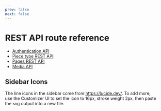 ```yaml
---
prev: false
next: false
---
```

# REST API route reference

- [Authentication API](authentication.md)
- [Piece type REST API](pieces.md)
- [Pages REST API](pages.md)
- [Media API](media.md)

## Sidebar Icons
The line icons in the sidebar come from https://lucide.dev/. To add more, use the Customizer UI to set the icon to 16px, stroke weight 2px, then paste the svg output into a new file.